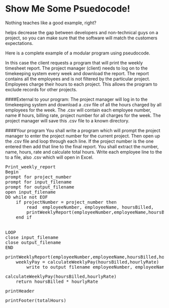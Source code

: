 # Show Me Some Psuedocode!

Nothing teaches like a good example, right?

helps decrease the gap between developers and non-technical guys on a project, so you can make sure that the software will match the customers expectations.


Here is a complete example of a modular program using pseudocode.

In this case the client requests a program that will print the weekly timesheet report. The project manager (client) needs to log on to the timekeeping system every week and download the report. The report contains all the employees and is not filtered by the particular project. Employees charge their hours to each project. This allows the program to exclude records for other projects.

####External to your program:
The project manager will log in to the timekeeping system and download a .csv file of all the hours charged by all employees for the week. The .csv will contain each employee number, name # hours, billing rate, project number for all charges for the week. The project manager will save this .csv file to a known directory.

####Your program
You shall write a program which will prompt the project manager to enter the project number for the current project.
Then open up the .csv file and loop through each line. 
If the project number is the one entered then add that line to the final report. You shall extract the number, name, hours,  rate and calculate total hours. Write each employee line to the to a file, also .csv which will open in Excel.
<pre>Print_weekly_report
Begin
prompt for project_number
prompt for input_filename
prompt for output_filename
open input_filename
DO while not EOF
    if projectNumber = project_number then
        read  employeeNumber, employeeName, hoursBilled,      hourlyRate
        printWeeklyReport(employeeNumber,employeeName,hoursBilled,hourlyRate)
    end if
 

LOOP
close input_filename
close output_filename
END</pre>

<pre>printWeeklyReport(employeeNumber,employeeName,hoursBilled,hourlyRate)
    weeklyPay = calculateWeeklyPay(hoursBilled,hourlyRate)
        write to output_filename employeeNumber, employeeName, weeklyPay
</pre>
<pre>calculateWeeklyPay(hoursBilled,hourlyRate)
    return hoursBilled * hourlyRate
</pre>

<pre>printHeader
</pre>    

<pre>printFooter(totalHours)
</pre>